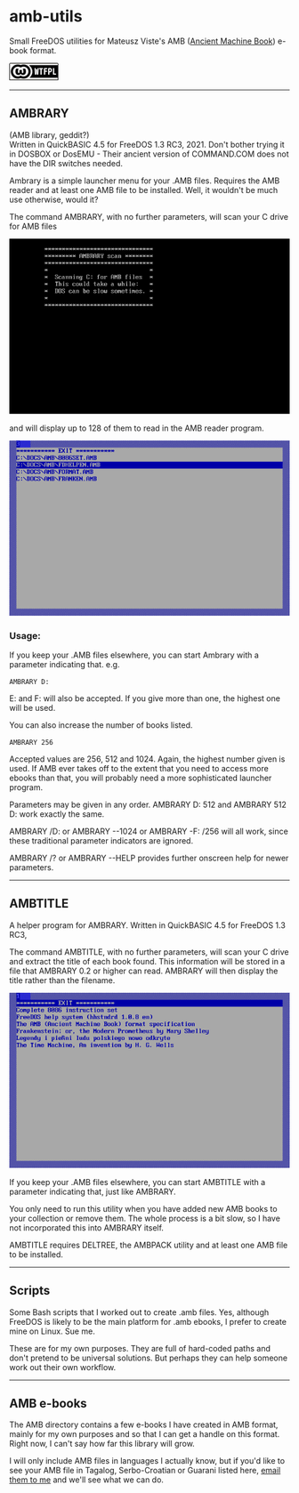 # amb-utils

Small FreeDOS utilities for Mateusz Viste's AMB ([Ancient Machine Book](http://amb.osdn.io/)) e-book format.

[![wtf](wtfpl-badge-1.png)](http://www.wtfpl.net/)

------------------------------------------------------

## AMBRARY
(AMB library, geddit?)  
Written in QuickBASIC 4.5 for FreeDOS 1.3 RC3, 2021. Don't bother trying it in DOSBOX or DosEMU - Their ancient version of COMMAND.COM does not have the DIR switches needed.

Ambrary is a simple launcher menu for your .AMB files. Requires the AMB reader and at least one AMB file to be installed. Well, it wouldn't be much use otherwise, would it?

The command AMBRARY, with no further parameters, will scan your C drive for AMB files

![amb1](ambrary1.png)

and will display up to 128 of them to read in the AMB reader program.

![amb2](ambrary2.png)

### Usage:

If you keep your .AMB files elsewhere, you can start Ambrary with a parameter indicating that. e.g.
~~~~
AMBRARY D:
~~~~
E: and F: will also be accepted. If you give more than one, the highest one will be used.

You can also increase the number of books listed. 
~~~~
AMBRARY 256
~~~~
Accepted values are 256, 512 and 1024. Again, the highest number given is used. If AMB ever takes off to the extent that you need to access more ebooks than that, you will probably need a more sophisticated launcher program.

Parameters may be given in any order. AMBRARY D: 512 and AMBRARY 512 D: work exactly the same.

AMBRARY /D: or AMBRARY --1024 or AMBRARY -F: /256 will all work, since these traditional parameter indicators are ignored.

AMBRARY /? or AMBRARY --HELP provides further onscreen help for newer parameters.

--------------------------------------------------------

## AMBTITLE

A helper program for AMBRARY. Written in QuickBASIC 4.5 for FreeDOS 1.3 RC3,

The command AMBTITLE, with no further parameters, will scan your C drive and extract the title of each book found. This information will be stored in a file that AMBRARY 0.2 or higher can read. AMBRARY will then display the title rather than the filename.

![ambrary3](ambrary3.png)

If you keep your .AMB files elsewhere, you can start AMBTITLE with a parameter indicating that, just like AMBRARY.

You only need to run this utility when you have added new AMB books to your collection or remove them. The whole process is a bit slow, so I have not incorporated this into AMBRARY itself.

AMBTITLE requires DELTREE, the AMBPACK utility and at least one AMB file to be installed.

--------------------------------------------------------
## Scripts

Some Bash scripts that I worked out to create .amb files. Yes, although FreeDOS is likely to be the main platform for .amb ebooks, I prefer to create mine on Linux. Sue me.

These are for my own purposes. They are full of hard-coded paths and don't pretend to be universal solutions. But perhaps they can help someone work out their own workflow.

--------------------------------------------------------

## AMB e-books

The AMB directory contains a few e-books I have created in AMB format, mainly for my own purposes and so that I can get a handle on this format. Right now, I can't say how far this library will grow.

I will only include AMB files in languages I actually know, but if you'd like to see your AMB file in Tagalog, Serbo-Croatian or Guarani listed here, [email them to me](mailto:clasqm@gmail.com) and we'll see what we can do.

